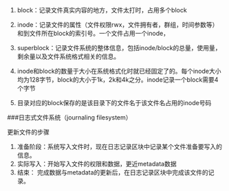 1. block：记录文件真实内容的地方，文件太打时，占用多个block
2. inode：记录文件的属性（文件权限rwx，文件拥有者，群组，时间参数等）和到文件所在block的索引号。一个文件占用一个inode，
3. superblock：记录文件系统的整体信息，包括inode/block的总量，使用量，剩余量以及文件系统格式相关的信息。

4. inode和block的数量于大小在系统格式化时就已经固定了的。每个inode大小均为128字节，block的大小于1k，2k和4k之分。inode记录一个block需要4个字节
5. 目录对应的block保存的是该目录下的文件名于该文件名占用的inode号码

###日志式文件系统（journaling filesystem）

更新文件的步骤  
1. 准备阶段：系统写入文件时，现在日志记录区块中记录某个文件准备要写入的信息。
2. 实际写入：开始写入文件的权限和数据，更近metadata数据
3. 结束： 完成数据与metadata的更新后，在日志记录区块中完成该文件的记录。
